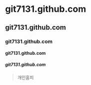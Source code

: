 
# git7131.github.com
## git7131.github.com
### git7131.github.com
#### git7131.github.com
##### git7131.github.com

>개인홈피
